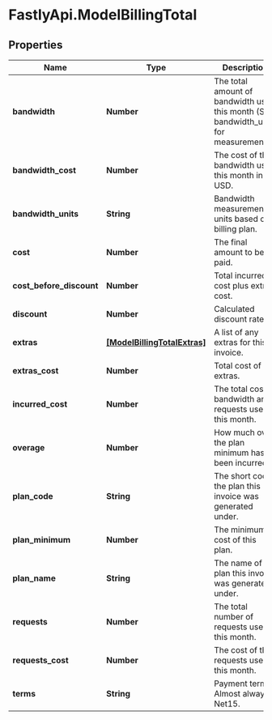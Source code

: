 # FastlyApi.ModelBillingTotal

## Properties

Name | Type | Description | Notes
------------ | ------------- | ------------- | -------------
**bandwidth** | **Number** | The total amount of bandwidth used this month (See bandwidth_units for measurement). | [optional] 
**bandwidth_cost** | **Number** | The cost of the bandwidth used this month in USD. | [optional] 
**bandwidth_units** | **String** | Bandwidth measurement units based on billing plan. | [optional] 
**cost** | **Number** | The final amount to be paid. | [optional] 
**cost_before_discount** | **Number** | Total incurred cost plus extras cost. | [optional] 
**discount** | **Number** | Calculated discount rate. | [optional] 
**extras** | [**[ModelBillingTotalExtras]**](ModelBillingTotalExtras.md) | A list of any extras for this invoice. | [optional] 
**extras_cost** | **Number** | Total cost of all extras. | [optional] 
**incurred_cost** | **Number** | The total cost of bandwidth and requests used this month. | [optional] 
**overage** | **Number** | How much over the plan minimum has been incurred. | [optional] 
**plan_code** | **String** | The short code the plan this invoice was generated under. | [optional] 
**plan_minimum** | **Number** | The minimum cost of this plan. | [optional] 
**plan_name** | **String** | The name of the plan this invoice was generated under. | [optional] 
**requests** | **Number** | The total number of requests used this month. | [optional] 
**requests_cost** | **Number** | The cost of the requests used this month. | [optional] 
**terms** | **String** | Payment terms. Almost always Net15. | [optional] 


